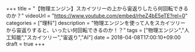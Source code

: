 +++
title =  "【物理エンジン】スカイツリーの上から宙返りしたら何回転できるのか？"
videoUrl = "https://www.youtube.com/embed/rheZ4bE5eTE?rel=0"
categories = ["理科"]
description = "物理エンジンを使って人をスカイツリーから宙返りすると、いったい何回転できるのか！？"
tags = ["物理エンジン","人工知能","スカイツリー","宙返り","AI"]
date = 2018-04-08T17:00:10+09:00
draft = true
+++

